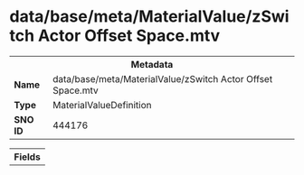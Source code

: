 <h1>data/base/meta/MaterialValue/zSwitch Actor Offset Space.mtv</h1><table><tr><th colspan="100%">Metadata</th></tr><tr><td><b>Name</b></td><td>data/base/meta/MaterialValue/zSwitch Actor Offset Space.mtv</td></tr><tr><td><b>Type</b></td><td>MaterialValueDefinition</td></tr><tr><td><b>SNO ID</b></td><td>444176</td></tr></table>

<table><tr><th colspan="100%">Fields</th></tr></table>

